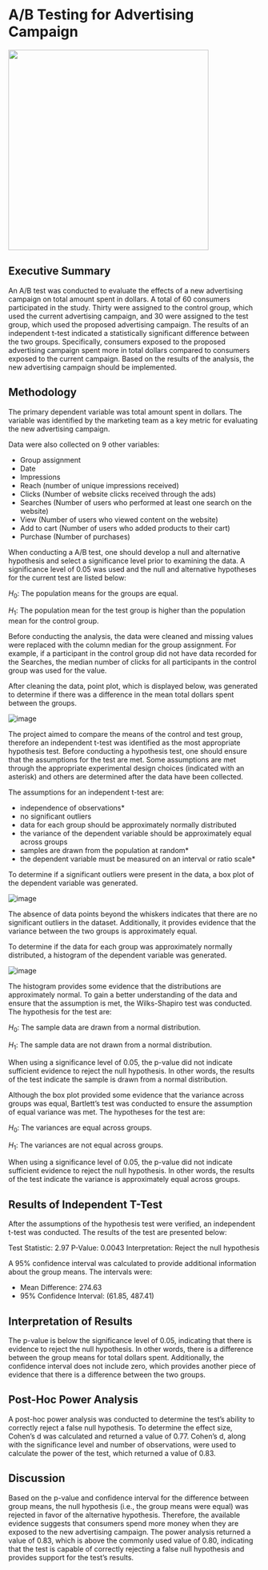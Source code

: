 # A/B Testing for Advertising Campaign

<img src='https://github.com/CJTAYL/ab_testing/assets/64110892/a3d93c1e-d3a4-45d5-b4cb-13bbcc7c5538' width='400' height='400' />


## Executive Summary 

An A/B test was conducted to evaluate the effects of a new advertising campaign on total amount spent in dollars. A total of 60 consumers participated in the study. Thirty were assigned to the control group, which used the current advertising campaign, and 30 were assigned to the test group, which used the proposed advertising campaign. The results of an independent t-test indicated a statistically significant difference between the two groups. Specifically, consumers exposed to the proposed advertising campaign spent more in total dollars compared to consumers exposed to the current campaign. Based on the results of the analysis, the new advertising campaign should be implemented. 

## Methodology

The primary dependent variable was total amount spent in dollars. The variable was identified by the marketing team as a key metric for evaluating the new advertising campaign. 

Data were also collected on 9 other variables:
- Group assignment
- Date
- Impressions
- Reach (number of unique impressions received)
- Clicks (Number of website clicks received through the ads)
- Searches (Number of users who performed at least one search on the website)
- View (Number of users who viewed content on the website)
- Add to cart (Number of users who added products to their cart)
- Purchase (Number of purchases)

When conducting a A/B test, one should develop a null and alternative hypothesis and select a significance level prior to examining the data. A significance level of 0.05 was used and the null and alternative hypotheses for the current test are listed below:

$H_0$: The population means for the groups are equal.

$H_1$: The population mean for the test group is higher than the population mean for the control group.

Before conducting the analysis, the data were cleaned and missing values were replaced with the column median for the group assignment. For example, if a participant in the control group did not have data recorded for the Searches, the median number of clicks for all participants in the control group was used for the value. 

After cleaning the data, point plot, which is displayed below, was generated to determine if there was a difference in the mean total dollars spent between the groups. 

![image](https://github.com/CJTAYL/ab_testing/assets/64110892/d67a887a-d38d-4d86-8b3a-535200b55651)

The project aimed to compare the means of the control and test group, therefore an independent t-test was identified as the most appropriate hypothesis test. Before conducting a hypothesis test, one should ensure that the  assumptions for the test are met. Some assumptions are met through the appropriate experimental design choices (indicated with an asterisk) and others are determined after the data have been collected. 

The assumptions for an independent t-test are:
- independence of observations*
- no significant outliers 
- data for each group should be approximately normally distributed 
- the variance of the dependent variable should be approximately equal across groups
- samples are drawn from the population at random*
- the dependent variable must be measured on an interval or ratio scale*

To determine if a significant outliers were present in the data, a box plot of the dependent variable was generated. 

![image](https://github.com/CJTAYL/ab_testing/assets/64110892/ab816b44-dac1-45f5-bc76-3603d2b8f961)


The absence of data points beyond the whiskers indicates that there are no significant outliers in the dataset. Additionally, it provides evidence that the variance between the two groups is approximately equal. 

To determine if the data for each group was approximately normally distributed, a histogram of the dependent variable was generated. 

![image](https://github.com/CJTAYL/ab_testing/assets/64110892/4b13aa60-e08f-41af-a6bd-b2cbfad69883)

The histogram provides some evidence that the distributions are approximately normal. To gain a better understanding of the data and ensure that the assumption is met, the Wilks-Shapiro test was conducted. The hypothesis for the test are: 

$H_0$: The sample data are drawn from a normal distribution.

$H_1$: The sample data are not drawn from a normal distribution. 

When using a significance level of 0.05, the p-value did not indicate sufficient evidence to reject the null hypothesis. In other words, the results of the test indicate the sample is drawn from a normal distribution. 

Although the box plot provided some evidence that the variance across groups was equal, Bartlett’s test was conducted to ensure the assumption of equal variance was met. The hypotheses for the test are:

$H_0$: The variances are equal across groups.

$H_1$: The variances are not equal across groups.

When using a significance level of 0.05, the p-value did not indicate sufficient evidence to reject the null hypothesis. In other words, the results of the test indicate the variance is approximately equal across groups.

## Results of Independent T-Test 

After the assumptions of the hypothesis test were verified, an independent t-test was conducted. The results of the test are presented below:

Test Statistic: 2.97
P-Value: 0.0043
Interpretation: Reject the null hypothesis

A 95% confidence interval was calculated to provide additional information about the group means. The intervals were:

- Mean Difference: 274.63
- 95% Confidence Interval: (61.85, 487.41)

## Interpretation of Results 

The p-value is below the significance level of 0.05, indicating that there is evidence to reject the null hypothesis. In other words, there is a difference between the group means for total dollars spent. Additionally, the confidence interval does not include zero, which provides another piece of evidence that there is a difference between the two groups.

## Post-Hoc Power Analysis 

A post-hoc power analysis was conducted to determine the test’s ability to correctly reject a false null hypothesis. To determine the effect size, Cohen’s d was calculated and returned a value of 0.77. Cohen’s d, along with the significance level and number of observations, were used to calculate the power of the test, which returned a value of 0.83.
 
## Discussion 

Based on the p-value and confidence interval for the difference between group means, the null hypothesis (i.e., the group means were equal) was rejected in favor of the alternative hypothesis. Therefore, the available evidence suggests that consumers spend more money when they are exposed to the new advertising campaign. The power analysis returned a value of 0.83, which is above the commonly used value of 0.80, indicating that the test is capable of correctly rejecting a false null hypothesis and provides support for the test’s results. 
